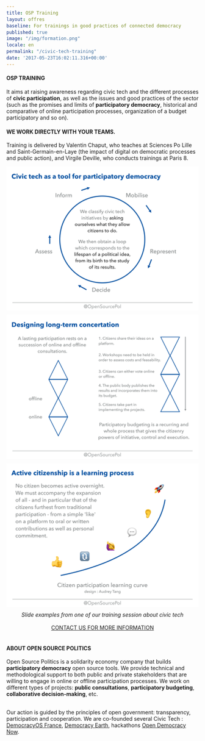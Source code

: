 ```yaml
---
title: OSP Training
layout: offres
baseline: For trainings in good practices of connected democracy
published: true
image: "/img/formation.png"
locale: en
permalink: "/civic-tech-training"
date: '2017-05-23T16:02:11.316+00:00'
---
```

#### OSP TRAINING
It aims at raising awareness regarding civic tech and the different processes of <b>civic participation</b>, as well as the issues and good practices of the sector (such as the promises and limits of <b>participatory democracy</b>, historical and comparative of online participation processes, organization of a budget participatory and so on).

#### WE WORK DIRECTLY WITH YOUR TEAMS.

Training is delivered by Valentin Chaput, who teaches at Sciences Po Lille and Saint-Germain-en-Laye (the impact of digital on democratic processes and public action), and Virgile Deville, who conducts trainings at Paris 8.

<div class = "row">

<div class = "col-sm-4"><a href ="{{ site.baseurl }}/blog-en/democracy_an_ongoing_process/"><img src = "img/products/formation/en/demo-1.jpg" class = "img-thumbnail" style = "margin-right:7px;margin-bottom: 8px;" alt = "Slide examples from one of our training session about civic tech"></a></div>
<div class = "col-sm-4"><a href ="{{ site.baseurl }}/blog-en/democracy_an_ongoing_process/"><img src = "img/products/formation/en/demo-2.jpg" class = "img-thumbnail" style = "margin-right:7px;margin-bottom: 8px;" alt = "Slide examples from one of our training session about civic tech"></a></div>
<div class = "col-sm-4"><a href ="{{ site.baseurl }}/blog-en/democracy_an_ongoing_process/"><img src = "img/products/formation/en/demo-3.jpg" class = "img-thumbnail" style = "margin-bottom: 8px;" alt = "Slide examples from one of our training session about civic tech"></a></div>
</div>
<center><i>Slide examples from one of our training session about civic tech</i></center>
<br>

<center><a href="{{ site.baseurl }}/fr/accueil#contact" class="btn btn-primary">CONTACT US FOR MORE INFORMATION</a></center>

<br>


<div class="well">
<h4>ABOUT OPEN SOURCE POLITICS</h4>

Open Source Politics is a solidarity economy company that builds <b>participatory democracy</b> open source tools. We provide technical and methodological support to both public and private stakeholders that are willing to engage in online or offline participation processes. We work on different types of projects: <b>public consultations</b>, <b>participatory budgeting</b>, <b>collaborative decision-making</b>, etc.

<br>
Our action is guided by the principles of open government: transparency, participation and cooperation. We are co-founded several Civic Tech : <a href="http://democracyos.eu" target="blank">DemocracyOS France</a>, <a href="http://democracy.earth" target="blank">Democracy Earth</a>, hackathons <a href="http://opendemocracynow.net" target="blank">Open Democracy Now</a>. 
</div>